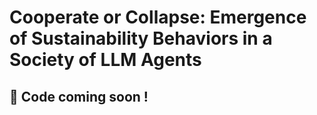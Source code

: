# Cooperate or Collapse: Emergence of Sustainability Behaviors in a Society of LLM Agents

## 🚀 Code coming soon !
